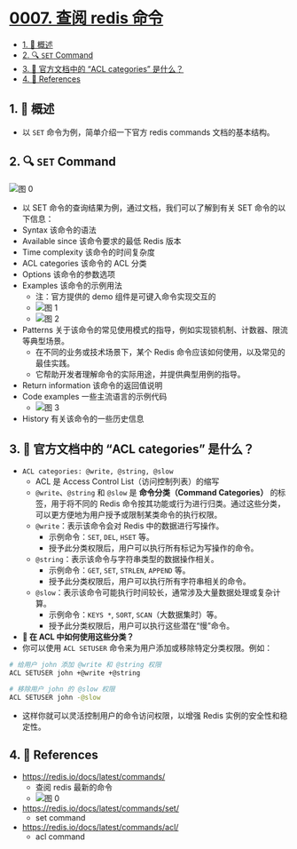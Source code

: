 # [0007. 查阅 redis 命令](https://github.com/Tdahuyou/TNotes.redis/tree/main/notes/0007.%20%E6%9F%A5%E9%98%85%20redis%20%E5%91%BD%E4%BB%A4)

<!-- region:toc -->

- [1. 📝 概述](#1--概述)
- [2. 🔍 `SET` Command](#2--set-command)
- [3. 🤔 官方文档中的 “ACL categories” 是什么？](#3--官方文档中的-acl-categories-是什么)
- [4. 🔗 References](#4--references)

<!-- endregion:toc -->

## 1. 📝 概述

- 以 `SET` 命令为例，简单介绍一下官方 redis commands 文档的基本结构。

## 2. 🔍 `SET` Command

![图 0](https://cdn.jsdelivr.net/gh/Tdahuyou/imgs@main/2025-07-03-17-49-26.png)

- 以 SET 命令的查询结果为例，通过文档，我们可以了解到有关 SET 命令的以下信息：
- Syntax 该命令的语法
- Available since 该命令要求的最低 Redis 版本
- Time complexity 该命令的时间复杂度
- ACL categories 该命令的 ACL 分类
- Options 该命令的参数选项
- Examples 该命令的示例用法
  - 注：官方提供的 demo 组件是可键入命令实现交互的
  - ![图 1](https://cdn.jsdelivr.net/gh/Tdahuyou/imgs@main/2025-07-03-18-01-17.png)
  - ![图 2](https://cdn.jsdelivr.net/gh/Tdahuyou/imgs@main/2025-07-03-18-01-51.png)
- Patterns 关于该命令的常见使用模式的指导，例如实现锁机制、计数器、限流等典型场景。
  - 在不同的业务或技术场景下，某个 Redis 命令应该如何使用，以及常见的最佳实践。
  - 它帮助开发者理解命令的实际用途，并提供典型用例的指导。
- Return information 该命令的返回值说明
- Code examples 一些主流语言的示例代码
  - ![图 3](https://cdn.jsdelivr.net/gh/Tdahuyou/imgs@main/2025-07-03-18-02-25.png)
- History 有关该命令的一些历史信息

## 3. 🤔 官方文档中的 “ACL categories” 是什么？

- `ACL categories: @write, @string, @slow`
  - ACL 是 Access Control List（访问控制列表）的缩写
  - `@write`、`@string` 和 `@slow` 是 **命令分类（Command Categories）** 的标签，用于将不同的 Redis 命令按其功能或行为进行归类。通过这些分类，可以更方便地为用户授予或限制某类命令的执行权限。
  - `@write`：表示该命令会对 Redis 中的数据进行写操作。
    - 示例命令：`SET`, `DEL`, `HSET` 等。
    - 授予此分类权限后，用户可以执行所有标记为写操作的命令。
  - `@string`：表示该命令与字符串类型的数据操作相关。
    - 示例命令：`GET`, `SET`, `STRLEN`, `APPEND` 等。
    - 授予此分类权限后，用户可以执行所有字符串相关的命令。
  - `@slow`：表示该命令可能执行时间较长，通常涉及大量数据处理或复杂计算。
    - 示例命令：`KEYS *`, `SORT`, `SCAN`（大数据集时）等。
    - 授予此分类权限后，用户可以执行这些潜在“慢”命令。
- **🤔 在 ACL 中如何使用这些分类？**
- 你可以使用 `ACL SETUSER` 命令来为用户添加或移除特定分类权限。例如：

```bash
# 给用户 john 添加 @write 和 @string 权限
ACL SETUSER john +@write +@string

# 移除用户 john 的 @slow 权限
ACL SETUSER john -@slow
```

- 这样你就可以灵活控制用户的命令访问权限，以增强 Redis 实例的安全性和稳定性。

## 4. 🔗 References

- https://redis.io/docs/latest/commands/
  - 查阅 redis 最新的命令
  - ![图 0](https://cdn.jsdelivr.net/gh/Tdahuyou/imgs@main/2025-07-03-22-19-02.png)
- https://redis.io/docs/latest/commands/set/
  - set command
- https://redis.io/docs/latest/commands/acl/
  - acl command
